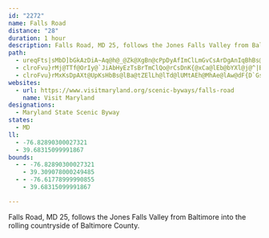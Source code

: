```yaml
---
id: "2272"
name: Falls Road
distance: "28"
duration: 1 hour
description: Falls Road, MD 25, follows the Jones Falls Valley from Baltimore into the rolling countryside of Baltimore County.
path:
  - ureqFts|sMbD]bGkAzDiA~Aq@h@_@Zk@XgBn@cPpDyAfImClLmGvCsArDgAnIqBhBs@fMyHdJaFnNcJjBcAnN{D~GyAhC_Ah@_@rFaIn@MhACr@SvB_CfCaHp@oAj@w@x@[lEQbEq@`DkAtOqJhVmKhN{HjCgBtDmDbDwDrDmD|CgBfLuFrBq@xBc@dOmB~Ds@vB{@zGqDlEuAfAQbZgBx@]lDuEjBqApBm@dR{DtLwC|QuFt@k@dAcBbCsGbBqF^sBLgETkBlD}JlGcM|CsE|I{KnCcC|A}@hYmKbm@k]`KwFnHoDhJuFbDq@vGXpBKdBo@pIeEbA}@p@aA`@y@PkAHuCn@gEXcAn@oAlBeBbAs@xCqAnBgAx@_ArBsCl@k@xSuG|HcHrDwC|DsAbDk@lEoBvD}@d@[p@w@`BsEd@m@l@e@lCaAhAWbAElCNt@IxA_@bCuAbGmFlN_JtAQvGAzIyAdKeEnHoBvEyAvD}@vDGn@YhAaB`A}@pAYnD[bBk@|BqBnFyCxAoA|AmBrBqDjLaQh@aAXmADg@KkD@y@\yAh@yA~@eAfOgH\[Zk@f@qCh@gBh@{@~A}@xOsGlHiDvYgLnDgCzBqBrDgEtA_A`GaAnPsIbSoEtOsIrCeA|EmAnA_AzBeCtAmArXuIvFwAnLiDbEqBvHsCjKyElGiDtBYvBF`FSrFg@nHe@|@ZpFrFzBxAj@Pd@?l@Cb@S`BmB`@m@nB{EhAy@z@WzWAtOh@lF^~CBdKKfIy@l@QlBsAjPoOpGgFhGqD|NwHnCkA~DaA`[sD`AQ`Ak@vCaDh@a@zI_GfDeBtCyCj@o@Rk@Bk@}@yDGaA?eAPaBz@eDvBuB|DkBrBqA`FuFxCaAtGeI|AqAdYkKhCw@nLeC`h@iFhBk@dC{AvBwBbE{EzAyBv@mBrGiXr@gB~AaBbAq@hHmCbOsC`SkEnF{@b@@zIyB
  - clroFvu}rMj@TTf@OrIy@`JiAbHyEzTsBrTmClQo@rCsDnK{@xCa@lEb@bYXl@j@^|BKb@Jl@d@Pf@d@rCxArDHv@UzCqEh[Kr@DdAnEp^v@fEx@nBjB~Bp@`@pZxEj@\HLRjA`BpVl@xB^~@d@`ApA|A`ObNfAdAp@rARlBNvUpEl^
  - clroFvu}rMxKsDpAXt@UpKsHbBs@lBa@tZElLh@lTd@lUMtAEh@MhAe@lAw@dF{D`GsDvDmC`AsAVs@h@_DTs@fAw@~FoBlEgAzGwBhDyApEeDhB}@rDq@`Os@hAY`D_B~BsBhD_EtAuCtCgIrFaLhBwCxAeA|AUbVwApKaC~JgB|FqAdLaDfEm@dA]bCgAfGy@~QaEna@sK|TiFzYeG~j@aMbCq@xFaCnFsCvJmGnAg@jWmFdQgDnD_ApDqB`DsDRSf@Mb@?j@XR^t@d@r@X~@Dh@yAN_Bb@{Ah@y@z@k@pBk@n@e@nAuBz@kA\EtBd@p@?tAWr@uAhAkAdJgHzAs@vBQhAa@t@q@hBmCrA{AzMqIjFkKhB_D|DeFhDaCvEsFdAaB
websites:
  - url: https://www.visitmaryland.org/scenic-byways/falls-road
    name: Visit Maryland
designations:
  - Maryland State Scenic Byway
states:
  - MD
ll:
  - -76.82890300027321
  - 39.68315099991867
bounds:
  - - -76.82890300027321
    - 39.309078000249485
  - - -76.61778999990855
    - 39.68315099991867

---
```


Falls Road, MD 25, follows the Jones Falls Valley from Baltimore into the rolling countryside of Baltimore County.
